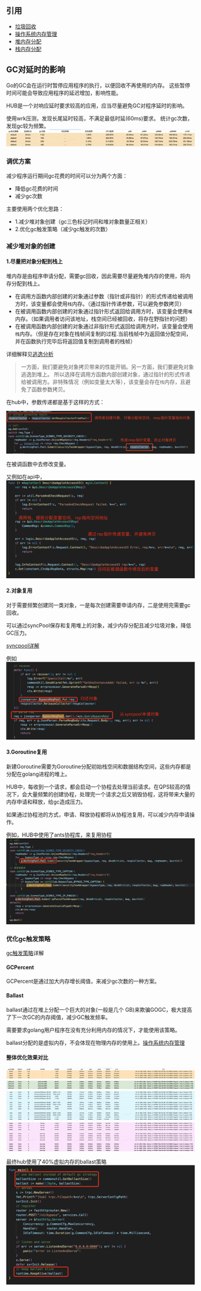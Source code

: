 ## 引用

- [垃圾回收](../../basic/golang/gc.md)
- [操作系统内存管理](../../basic/os/mem.md)
- [堆内存分配](../../basic/golang/heap.md)
- [栈内存分配](../../basic/golang/stack.md)


## GC对延时的影响
Go的GC会在运行时暂停应用程序的执行，以便回收不再使用的内存。
这些暂停时间可能会导致应用程序的延迟增加，影响性能。

HUB是一个对响应延时要求较高的应用，应当尽量避免GC对程序延时的影响。

使用wrk压测，发现长尾延时较高，不满足最低时延(60ms)要求。
统计gc次数，发现gc较为频繁。
![alt text](image-9.png)


### 调优方案

减少程序运行期间gc花费的时间可以分为两个方面：

- 降低gc花费的时间
- 减少gc次数

主要使用两个优化思路：

- 1.减少堆对象创建（gc三色标记时间和堆对象数量正相关）
- 2.优化gc触发策略（减少gc触发的次数）



### 减少堆对象的创建

#### 1.尽量把对象分配到栈上
堆内存是由程序申请分配，需要gc回收，因此需要尽量避免堆内存的使用，将内存分配到栈上。

- 在调用方函数内部创建的对象通过参数（指针或非指针）的形式传递给被调用方时，该变量都会使用`栈`内存。（通过指针传递参数，可以避免参数拷贝）
- 在被调用函数内部创建的对象通过指针形式返回给调用方时，该变量会使用`堆`内存。（如果调用者访问该地址，栈空间已经被回收，将存在野指针的问题）
- 在被调用函数内部创建的对象通过非指针形式返回给调用方时，该变量会使用`栈`内存。（但是存在对象在栈帧间复制的过程.当前栈帧中为返回值分配空间，并在函数执行完毕后将返回值复制到调用者的栈帧）

详细解释见[逃逸分析](../../basic/golang/stack.md#_13)


> 一方面，我们要避免对象拷贝带来的性能开销。另一方面，我们要避免对象逃逸到堆上。
所以选择在调用方函数内部创建对象，通过指针的形式传递给被调用方。非特殊情况（例如变量太大等），该变量会存在`栈`内存，且避免了函数参数拷贝。

在hub中，参数传递都是基于这样的方式：

![alt text](image-12.png)

在被调函数中去修改变量。

又例如在api中，
![alt text](image-13.png)

#### 2.对象复用
对于需要频繁创建同一类对象，一是每次创建需要申请内存，二是使用完需要gc回收。

可以通过syncPool保存和复用堆上的对象，减少内存分配且减少垃圾对象，降低GC压力。

[syncpool详解](../../basic/golang/syncpool.md)

例如
![alt text](image-14.png)

#### 3.Goroutine复用
新建Goroutine需要为Goroutine分配初始栈空间和数据结构空间，这些内存都是分配在golang进程的堆上。

HUB中，每收到一个请求，都会启动一个协程去处理当前请求。在QPS较高的情况下，会大量频繁的创建协程，处理完一个请求之后又销毁协程，这将带来大量的内存申请和释放，给gc造成压力。

如果通过协程池的方式，申请、释放协程都将从协程池复用，可以减少内存申请操作。

例如，HUB中使用了ants协程库，来复用协程
![alt text](image-15.png)




### 优化gc触发策略
[gc触发策略](../../basic/golang/gc.md#gc)详解
#### GCPercent
GCPercent是通过加大内存增长阈值，来减少gc次数的一种方案。

#### Ballast
ballast通过在堆上分配一个巨大的对象(一般是几个 GB)来欺骗GOGC，极大提高了下一次GC的内存阈值，减少GC触发频率。

需要要求golang用户程序在没有充分利用内存的情况下，才能使用该策略。

ballast分配的是虚拟内存，不会体现在物理内存的使用上。[操作系统内存管理](../../basic/os/mem.md)

#### 整体优化效果对比
![alt text](image-10.png)

最终hub使用了40%虚拟内存的ballast策略
![alt text](image-16.png)